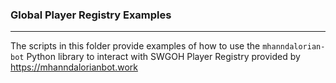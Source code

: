 ### Global Player Registry Examples

----
The scripts in this folder provide examples of how to use the `mhanndalorian-bot` Python library to interact with SWGOH
Player Registry provided by https://mhanndalorianbot.work

